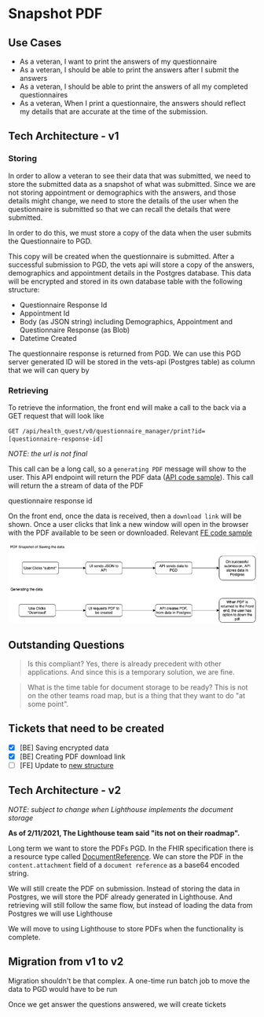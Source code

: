 # Snapshot PDF

## Use Cases

- As a veteran, I want to print the answers of my questionnaire
- As a veteran, I should be able to print the answers after I submit the answers
- As a veteran, I should be able to print the answers of all my completed questionnaires
- As a veteran, When I print a questionnaire, the answers should reflect my details that are accurate at the time of the submission.

## Tech Architecture - v1

### Storing

In order to allow a veteran to see their data that was submitted, we need to store the submitted data as a snapshot of what was submitted. Since we are not storing appointment or demographics with the answers, and those details might change, we need to store the details of the user when the questionnaire is submitted so that we can recall the details that were submitted.

In order to do this, we must store a copy of the data when the user submits the Questionnaire to PGD.

This copy will be created when the questionnaire is submitted. After a successful submission to PGD, the vets api will store a copy of the answers, demographics and appointment details in the Postgres database. This data will be encrypted and stored in its own database table with the following structure:

- Questionnaire Response Id
- Appointment Id
- Body (as JSON string) including Demographics,  Appointment and Questionnaire Response (as Blob)
- Datetime Created

The questionnaire response is returned from PGD. We can use this PGD server generated ID will be stored in the vets-api (Postgres table) as column that we will can query by

### Retrieving

To retrieve the information, the front end will make a call to the back via a GET request that will look like

```
GET /api/health_quest/v0/questionnaire_manager/print?id=[questionnaire-response-id]
```

*NOTE: the url is not final*

This call can be a long call, so a `generating PDF` message will show to the user. This API endpoint will return the PDF data ([API code sample](https://github.com/department-of-veterans-affairs/vets-api/blob/master/app/controllers/v0/caregivers_assistance_claims_controller.rb#L29)). This call will return the a stream of data of the PDF

questionnaire response id

On the front end, once the data is received, then a `download link` will be shown. Once a user clicks that link a new window will open in the browser with the PDF available to be seen or downloaded. Relevant [FE code sample](https://github.com/department-of-veterans-affairs/vets-website/blob/master/src/applications/caregivers/components/SubmitError/DownloadLink.jsxhttps://github.com/department-of-veterans-affairs/vets-website/blob/master/src/applications/caregivers/components/SubmitError/DownloadLink.jsx)

![flow](assets/mvp.png)

## Outstanding Questions

> Is this compliant?
Yes, there is already precedent with other applications. And since this is a temporary solution, we are fine.

> What is the time table for document storage to be ready?
This is not on the other teams road map, but is a thing that they want to do "at some point".

## Tickets that need to be created

- [x] [BE] Saving encrypted data
- [x] [BE] Creating PDF download link
- [ ] [FE] Update to [new structure](https://gist.github.com/mdewey/f2fad4147c59a0bf04753633122532db)

## Tech Architecture - v2

*NOTE: subject to change when Lighthouse implements the document storage*

**As of 2/11/2021, The Lighthouse team said "its not on their roadmap".**

Long term we want to store the PDFs PGD. In the FHIR specification there is a resource type called [DocumentReference](https://www.hl7.org/fhir/documentreference.html). We can store the PDF in the `content.attachment` field of a `document reference` as a base64 encoded string.

We will still create the PDF on submission. Instead of storing the data in Postgres, we will store the PDF already generated in Lighthouse. And retrieving will still follow the same flow, but instead of loading the data from Postgres we will use Lighthouse

We will move to using Lighthouse to store PDFs when the functionality is complete.

## Migration from v1 to v2

Migration shouldn't be that complex. A one-time run batch job to move the data to PGD would have to be run

Once we get answer the questions answered, we will create tickets
